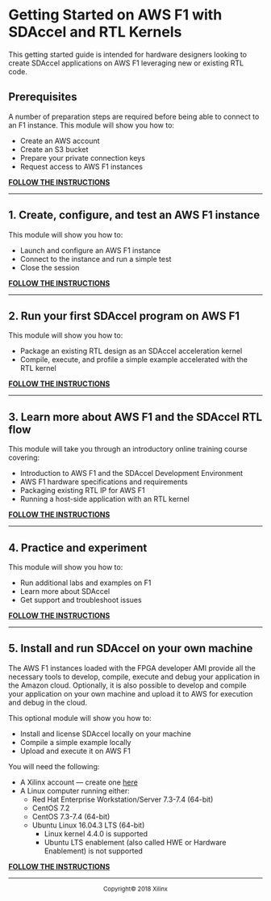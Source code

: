 # Getting Started on AWS F1 with SDAccel and RTL Kernels

This getting started guide is intended for hardware designers looking to create SDAccel applications on AWS F1 leveraging new or existing RTL code.

## Prerequisites
A number of preparation steps are required before being able to connect to an F1 instance. This module will show you how to:
- Create an AWS account
- Create an S3 bucket
- Prepare your private connection keys
- Request access to AWS F1 instances

[**FOLLOW THE INSTRUCTIONS**](../PREREQUISITES/README.md)

<hr/>

## 1. Create, configure, and test an AWS F1 instance
This module will show you how to:
- Launch and configure an AWS F1 instance
- Connect to the instance and run a simple test
- Close the session

[**FOLLOW THE INSTRUCTIONS**](STEP1.md)

<hr/>

## 2. Run your first SDAccel program on AWS F1
This module will show you how to:
- Package an existing RTL design as an SDAccel acceleration kernel
- Compile, execute, and profile a simple example accelerated with the RTL kernel

[**FOLLOW THE INSTRUCTIONS**](STEP2.md)

<hr/>

## 3. Learn more about AWS F1 and the SDAccel RTL flow
This module will take you through an introductory online training course covering:
- Introduction to AWS F1 and the SDAccel Development Environment
- AWS F1 hardware specifications and requirements
- Packaging existing RTL IP for AWS F1
- Running a host-side application with an RTL kernel

[**FOLLOW THE INSTRUCTIONS**](STEP3.md)

<hr/>

## 4. Practice and experiment
This module will show you how to:
- Run additional labs and examples on F1
- Learn more about SDAccel
- Get support and troubleshoot issues

[**FOLLOW THE INSTRUCTIONS**](STEP4.md)

<hr/>

## 5. Install and run SDAccel on your own machine
The AWS F1 instances loaded with the FPGA developer AMI provide all the necessary tools to develop, compile, execute and debug your application in the Amazon cloud. Optionally, it is also possible to develop and compile your application on your own machine and upload it to AWS for execution and debug in the cloud.

This optional module will show you how to:
- Install and license SDAccel locally on your machine
- Compile a simple example locally
- Upload and execute it on AWS F1

You will need the following:
- A Xilinx account — create one [here](https://www.xilinx.com/registration/create-account.html)
- A Linux computer running either:
  - Red Hat Enterprise Workstation/Server 7.3-7.4 (64-bit)
  - CentOS 7.2
  - CentOS 7.3-7.4 (64-bit)
  - Ubuntu Linux 16.04.3 LTS (64-bit)
    - Linux kernel 4.4.0 is supported
    - Ubuntu LTS enablement (also called HWE or Hardware Enablement) is not supported


[**FOLLOW THE INSTRUCTIONS**](STEP5.md)
<br>
<hr/>
<p align="center"><sup>Copyright&copy; 2018 Xilinx</sup></p>
